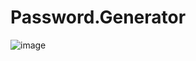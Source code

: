 # Password.Generator







![image](https://github.com/Cbowen22/Password.Generator/assets/132027542/9f4dd177-e564-4f40-8884-3a4f7b9e972e)
